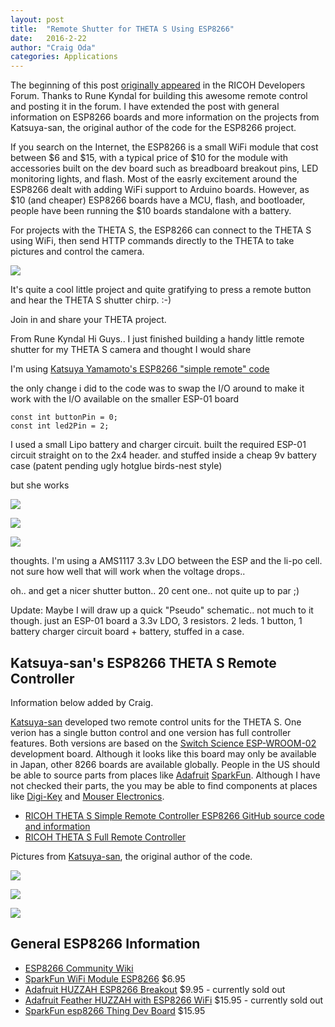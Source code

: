 ```yaml
---
layout: post
title:  "Remote Shutter for THETA S Using ESP8266"
date:   2016-2-22
author: "Craig Oda"
categories: Applications
---
```

The beginning of this post
[originally appeared](https://developers.theta360.com/en/forums/viewtopic.php?f=4&t=120&p=1408#p1389)
in the RICOH Developers Forum. Thanks to Rune Kyndal for building this awesome remote control and posting
it in the forum. I have extended the post with general information
on ESP8266 boards and more information on the projects from Katsuya-san,
the original author of the code for the ESP8266 project.

If you search on the Internet, the ESP8266 is a small WiFi module that cost between $6 and $15, with a typical price of $10 for the module with
accessories built on the dev board such as breadboard breakout pins, LED monitoring
lights, and flash. Most of the easrly excitement around the ESP8266 dealt
with adding WiFi support to Arduino boards. However, as $10 (and cheaper)
ESP8266 boards have a MCU, flash, and bootloader, people have been running
the $10 boards standalone with a battery.

For projects with the THETA S, the ESP8266 can connect to the THETA S
using WiFi, then send HTTP commands directly to the THETA to take
pictures and control the camera.

![](/blog/img/2016-02/remote_2.png)

It's quite a cool little project and quite gratifying to press a remote button
and hear the THETA S shutter chirp. :-)

Join in and share your THETA project.

From Rune Kyndal
Hi Guys..
I just finished building a handy little remote shutter for my THETA S camera and
thought I would share

I'm using
[Katsuya Yamamoto's ESP8266 "simple remote" code](https://github.com/katsuya-san/ESP8266-THETA-S-SimpleRemoteControler)

the only change i did to the code was to swap the I/O around to make it work with the
I/O available on the smaller ESP-01 board

    const int buttonPin = 0;
    const int led2Pin = 2;


I used a small Lipo battery and charger circuit. built the required ESP-01 circuit straight on to the 2x4 header.
and stuffed inside a cheap 9v battery case
(patent pending ugly hotglue birds-nest style)  

but she works

![](https://dl.dropboxusercontent.com/u/1644351/theta-remote/IMG_3581.JPG)

![](https://dl.dropboxusercontent.com/u/1644351/theta-remote/IMG_3590.JPG)

![](https://dl.dropboxusercontent.com/u/1644351/theta-remote/IMG_3591.JPG)

thoughts. I'm using a AMS1117 3.3v LDO between the ESP and the li-po cell. not sure how well
that will work when the voltage drops..

oh.. and get a nicer shutter button.. 20 cent one.. not quite up to par ;)

Update:
Maybe I will draw up a quick "Pseudo" schematic.. not much to it though.
just an ESP-01 board a 3.3v LDO, 3 resistors. 2 leds. 1 button,
1 battery charger circuit board + battery, stuffed in a case.

## Katsuya-san's ESP8266 THETA S Remote Controller
Information below added by Craig.

[Katsuya-san](https://github.com/katsuya-san) developed two remote control units
for the THETA S. One verion has a single button control and one version has full
controller features. Both versions are based on the
[Switch Science ESP-WROOM-02](https://www.switch-science.com/catalog/2500/)
 development board. Although it looks like this board may only be available in
 Japan, other 8266 boards are available globally. People in the US
 should be able to source parts from places like [Adafruit](https://www.adafruit.com/)
 [SparkFun](https://www.sparkfun.com/). Although I have not checked their
 parts, the you may be able to find components at places like
 [Digi-Key](http://www.digikey.com/) and
 [Mouser Electronics](http://www.mouser.com/).



* [RICOH THETA S Simple Remote Controller ESP8266 GitHub source code and information](https://github.com/katsuya-san/ESP8266-THETA-S-SimpleRemoteControler)
* [RICOH THETA S Full Remote Controller](https://github.com/katsuya-san/ESP8266-THETA-S-FullRemoteControler)

Pictures from
[Katsuya-san](https://github.com/katsuya-san), the original author of the code.

![](/blog/img/2016-02/case2.png)

![](/blog/img/2016-02/remote_control_case.png)

![](/blog/img/2016-02/simple_remote.png)

## General ESP8266 Information

* [ESP8266 Community Wiki](http://www.esp8266.com/wiki/doku.php?id=esp8266-module-family)
* [SparkFun WiFi Module ESP8266](https://www.sparkfun.com/products/13678) $6.95
* [Adafruit HUZZAH ESP8266 Breakout](https://www.adafruit.com/products/2471) $9.95 - currently sold out
* [Adafruit Feather HUZZAH with ESP8266 WiFi](https://www.adafruit.com/products/2821) $15.95 - currently sold out
* [SparkFun esp8266 Thing Dev Board](https://www.sparkfun.com/products/13711) $15.95
